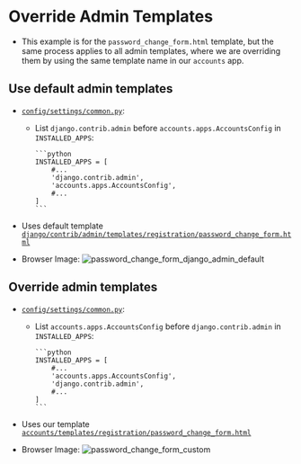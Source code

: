 # Override Admin Templates

* This example is for the `password_change_form.html` template, but the same process applies to all admin templates, where we are overriding them by using the same template name in our `accounts` app.

## Use default admin templates

* [`config/settings/common.py`](../config/settings/common.py):
  * List `django.contrib.admin` before `accounts.apps.AccountsConfig` in `INSTALLED_APPS`:

        ```python
        INSTALLED_APPS = [
            #...
            'django.contrib.admin',
            'accounts.apps.AccountsConfig',
            #...
        ]
        ```

* Uses default template [
    `django/contrib/admin/templates/registration/password_change_form.html`
    ](
      <https://github.com/django/django/blob/main/django/contrib/admin/templates/registration/password_change_form.html>
    )

* Browser Image:
  ![password_change_form_django_admin_default](https://user-images.githubusercontent.com/47562501/215713560-94d1d4ee-2802-4235-9871-fc7a981d4eca.png)


## Override admin templates

* [`config/settings/common.py`](../config/settings/common.py):
  * List `accounts.apps.AccountsConfig` before `django.contrib.admin` in `INSTALLED_APPS`:

        ```python
        INSTALLED_APPS = [
            #...
            'accounts.apps.AccountsConfig',
            'django.contrib.admin',
            #...
        ]
        ```

* Uses our template [
      `accounts/templates/registration/password_change_form.html`
    ](
      ../accounts/templates/registration/password_change_form.html
    )

* Browser Image:
  ![password_change_form_custom](https://user-images.githubusercontent.com/47562501/215713723-523a1d31-5209-4961-9b48-61087bbec0e6.png)
